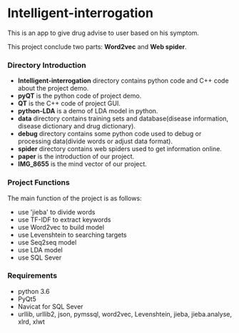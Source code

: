 # Intelligent-interrogation
This is an app to give drug advise to user based on his symptom.

This project conclude two parts: **Word2vec** and **Web spider**. 


### Directory Introduction
- **Intelligent-interrogation** directory contains python code and C++ code about the project demo.
 - **pyQT** is the python code of project demo.
 - **QT** is the C++ code of project GUI.
 - **python-LDA** is a demo of LDA model in python.
- **data** directory contains training sets and database(disease information, disease dictionary and drug dictionary).
- **debug** directory contains some python code used to debug or processing data(divide words or adjust data format).
- **spider** directory contains web spiders used to get information online.
- **paper** is the introduction of our project.
- **IMG_8655** is the mind vector of our project.


### Project Functions

The main function of the project is as follows:

- use 'jieba' to divide words
- use TF-IDF to extract keywords
- use Word2vec to build model
- use Levenshtein to searching targets
- use Seq2seq model
- use LDA model
- use SQL Sever



### Requirements
- python 3.6
- PyQt5
- Navicat for SQL Sever
- urllib, urllib2, json, pymssql, word2vec, Levenshtein, jieba, jieba.analyse, xlrd, xlwt
